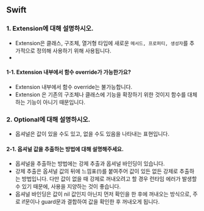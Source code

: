 ## Swift

### 1. Extension에 대해 설명하시오.

- Extension은 클래스, 구조체, 열거형 타입에 새로운 `메서드, 프로퍼티, 생성자`를 추가적으로 정의해 사용하기 위해 사용됩니다.
- 


#### 1-1. Extension 내부에서 함수 override가 가능한가요?

- Extension 내부에서 함수 override는 불가능합니다.
- Extension 은 기존의 구조체나 클래스에 기능을 확장하기 위한 것이지 함수를  대체하는 기능이 아니기 때문입니다.


### 2. Optional에 대해 설명하시오.

- 옵셔널은 값이 있을 수도 있고, 없을 수도 있음을 나타내는 표현입니다.


#### 2-1. 옵셔널 값을 추출하는 방법에 대해 설명해주세요.

- 옵셔널을 추출하는 방법에는 강제 추출과 옵셔널 바인딩이 있습니다.
- 강제 추출은 옵셔널 값의 뒤에 느낌표(!)를 붙여주어 값이 있든 없든 강제로 추출하는 방법입니다. 다만 값이 없을 때 강제로 꺼내오려고 할 경우 런타임 에러가 발생할 수 있기 때문에, 사용을 지양하는 것이 좋습니다.
- 옵셔널 바인딩은 값이 nil 값인지 아닌지 먼저 확인을 한 후에 꺼내오는 방식으로, 주로 if문이나 guard문과 결합하여 값을 확인한 후 꺼내오게 됩니다.



